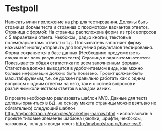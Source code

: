 # Testpoll
Написать мини приложение на php для тестирования. Должны быть страница формы теста  и страница с просмотром вариантов ответов.
Страница с формой:
На странице расположена форма из трёх вопросов с 5 вариантами ответа. Чекбоксы , радио кнопки, текстовые полем(вариантами ответа) и т.д.. Пользователь заполняет форму нажимает кнопку отправить для получения результатов тестирования.  Форма сохраняется в базе данных (Необходимо предусмотреть сохранение всех результатов теста)
Страница с вариантами ответов:
Показывается общая статистика по всем заполненным формам. Статистика должна выводится в удобочитаемом виде, как можно больше информации должно быть показано.
Проект должен быть масштабируемым, т.е. он должен правильно работать как с одним вопросом и одним ответом на него, так и с сотней вопросов и различным количеством ответов в каждом из них.
 
В проекте  необходимо реализовать шаблон MVC. Данные для теста должны храниться в БД. За основу макета страницы можно взять(но не обязательно) следующий шаблон http://mybootstrap.ru/examples/marketing-narrow.html и использовать в проекте типовые элементы шаблона (кнопки, шрифты, чекбоксы, заголовки, поля для ввода текста http://mybootstrap.ru/base-css/).